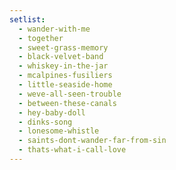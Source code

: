 ```yaml
---
setlist:
  - wander-with-me
  - together
  - sweet-grass-memory
  - black-velvet-band
  - whiskey-in-the-jar
  - mcalpines-fusiliers
  - little-seaside-home
  - weve-all-seen-trouble
  - between-these-canals
  - hey-baby-doll
  - dinks-song
  - lonesome-whistle
  - saints-dont-wander-far-from-sin
  - thats-what-i-call-love
---
```

